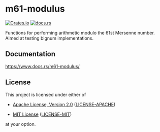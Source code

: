 m61-modulus
===
[![Crates.io](https://img.shields.io/crates/v/m61-modulus)](https://crates.io/crates/m61-modulus)
[![docs.rs](https://img.shields.io/docsrs/m61-modulus)](https://docs.rs/crates/m61-modulus)


Functions for performing arithmetic modulo the 61st Mersenne number. Aimed at testing bignum implementations.

## Documentation

<https://www.docs.rs/m61-modulus/>

## License

This project is licensed under either of

* [Apache License, Version 2.0](https://www.apache.org/licenses/LICENSE-2.0)
  ([LICENSE-APACHE](https://github.com/TDecking/m61_modulus/blob/HEAD/LICENSE-APACHE))

* [MIT License](https://opensource.org/licenses/MIT)
  ([LICENSE-MIT](https://github.com/TDecking/m61_modulus/blob/HEAD/LICENSE-MIT))

at your option.